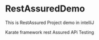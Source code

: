 # RestAssuredDemo
This is  RestAssured Project demo in intelliJ

Karate framework
rest Assured 
APi Testing
